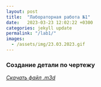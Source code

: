 ```yaml
---
layout: post
title:  "Лабораторная работа №1"
date:   2023-03-23 12:02:22 +0300
categories: jekyll update
permalink: "/lab1/"
images:
  - /assets/img/23.03.2023.gif
---
```

### Создание детали по чертежу

[*Скачать файл .m3d*](https://disk.yandex.ru/d/-1Ha1fYZk0me4A)

